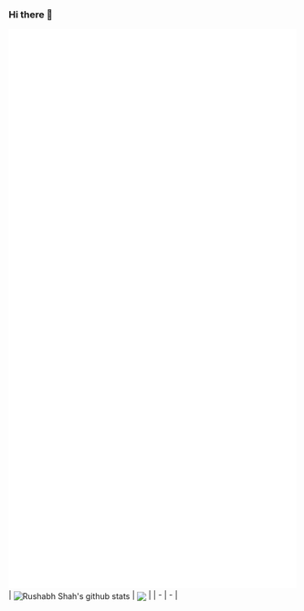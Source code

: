 ### Hi there 👋

![](./github-metrics.svg)
| <a><img align="center" src="https://github-readme-stats.vercel.app/api?username=RushabhShah20&show=reviews,discussions_started,discussions_answered,prs_merged,prs_merged_percentage&show_icons=true&theme=onedark" alt="Rushabh Shah's github stats" /></a> | <a><img align="center" src="https://github-readme-stats.vercel.app/api/top-langs/?username=RushabhShah20&theme=onedark&langs_count=20" /></a> |
| - | - |